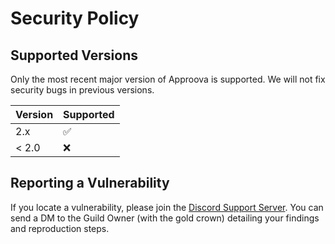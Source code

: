 # Security Policy

## Supported Versions

Only the most recent major version of Approova is supported.  We will not fix security bugs in previous versions.

| Version | Supported          |
| ------- | ------------------ |
| 2.x     | :white_check_mark: |
| < 2.0   | :x:                |

## Reporting a Vulnerability

If you locate a vulnerability, please join the [Discord Support Server](https://discord.gg/FpDjFEQ).  You can send a DM to the Guild Owner (with the gold crown) detailing your findings and reproduction steps.
